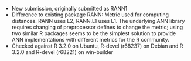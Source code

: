 - New submission, originally submitted as RANN1
- Difference to existing package RANN: Metric used for computing distances.
  RANN uses L2, RANN.L1 uses L1.  The underlying ANN library requires changing of
  preprocessor defines to change the metric; using two similar R packages
  seems to be the simplest solution to provide ANN implementations with
  different metrics for the R community.
- Checked against R 3.2.0 on Ubuntu, R-devel (r68237) on Debian
  and R 3.2.0 and R-devel (r68221) on win-builder
